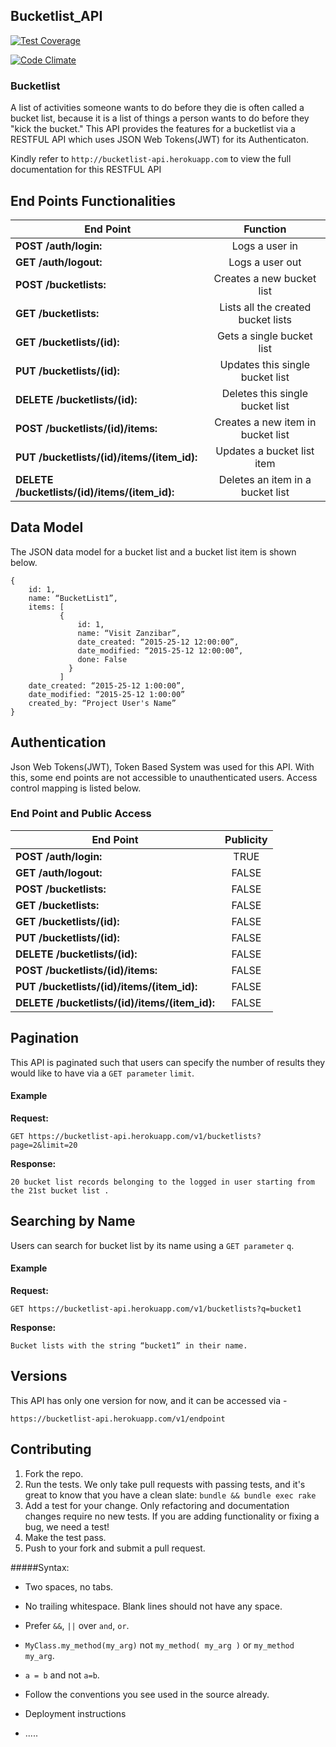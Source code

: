 ## Bucketlist_API


[![Test Coverage](https://codeclimate.com/repos/5673e866fa66501c2b000c0c/badges/9bec07380d8a95a57416/coverage.svg)](https://codeclimate.com/repos/5673e866fa66501c2b000c0c/coverage)



[![Code Climate](https://codeclimate.com/repos/5673e866fa66501c2b000c0c/badges/9bec07380d8a95a57416/gpa.svg)](https://codeclimate.com/repos/5673e866fa66501c2b000c0c/feed)

### Bucketlist
A list of activities someone wants to do before they die is often called a bucket list, because it is a list of things a person wants to do before they "kick the bucket."
This API provides the features for a bucketlist via a RESTFUL API which uses JSON Web Tokens(JWT) for its Authenticaton. 

Kindly refer to `http://bucketlist-api.herokuapp.com` to view the full documentation for this RESTFUL API

## End Points Functionalities
|End Point| Function  |
|---------------------|:----:|
|**POST /auth/login:** |Logs a user in
| **GET /auth/logout:**| Logs a user out
| **POST /bucketlists:**| Creates a new bucket list
| **GET /bucketlists:**| Lists all the created bucket lists
|**GET /bucketlists/(id):**| Gets a single bucket list
| **PUT /bucketlists/(id):** |Updates this single bucket list
| **DELETE /bucketlists/(id):**| Deletes this single bucket list
| **POST /bucketlists/(id)/items:** |Creates a new item in bucket list
|**PUT /bucketlists/(id)/items/(item_id):**| Updates a bucket list item
|**DELETE /bucketlists/(id)/items/(item_id):**| Deletes an item in a bucket list

## Data Model
 The JSON data model for a bucket list and a bucket list item is shown below.

```
{
    id: 1,
    name: “BucketList1”,
    items: [
           {
               id: 1,
               name: “Visit Zanzibar”,
               date_created: “2015-25-12 12:00:00”,
               date_modified: “2015-25-12 12:00:00”,
               done: False
             }
           ]
    date_created: “2015-25-12 1:00:00”,
    date_modified: “2015-25-12 1:00:00”
    created_by: “Project User's Name”
}
```

## Authentication
Json Web Tokens(JWT), Token Based System was used for this API. With this, some end points are not accessible to unauthenticated users. Access control mapping is listed below.

### End Point and Public Access
|End Point| Publicity  |
|---------------------|:----:|
|**POST /auth/login:**| TRUE |
| **GET /auth/logout:**| FALSE|
| **POST /bucketlists:**| FALSE|
| **GET /bucketlists:**| FALSE|
| **GET /bucketlists/(id):**| FALSE|
| **PUT /bucketlists/(id):**| FALSE|
| **DELETE /bucketlists/(id):**| FALSE |
|**POST /bucketlists/(id)/items:**|  FALSE|
| **PUT /bucketlists/(id)/items/(item_id):**| FALSE|
| **DELETE /bucketlists/(id)/items/(item_id):**| FALSE|

## Pagination
This API is paginated such that users can specify the number of results they would like to have via a `GET parameter` `limit`.

#### Example

**Request:**
```
GET https://bucketlist-api.herokuapp.com/v1/bucketlists?page=2&limit=20
```

**Response:**
```
20 bucket list records belonging to the logged in user starting from the 21st bucket list .
```

  ## Searching by Name
  Users can search for bucket list by its name using a `GET parameter` `q`.
  #### Example

  **Request:**
  ```
  GET https://bucketlist-api.herokuapp.com/v1/bucketlists?q=bucket1
  ```

  **Response:**
  ```
  Bucket lists with the string “bucket1” in their name.
  ```

## Versions
This API has only one version for now, and it can be accessed via -
```
https://bucketlist-api.herokuapp.com/v1/endpoint
```


## Contributing
1. Fork the repo.
2. Run the tests. We only take pull requests with passing tests, and it's great
to know that you have a clean slate: `bundle && bundle exec rake`
3. Add a test for your change. Only refactoring and documentation changes
require no new tests. If you are adding functionality or fixing a bug, we need
a test!
4. Make the test pass.
5. Push to your fork and submit a pull request.

#####Syntax:

* Two spaces, no tabs.
* No trailing whitespace. Blank lines should not have any space.
* Prefer `&&`, `||` over `and`, `or`.
* `MyClass.my_method(my_arg)` not `my_method( my_arg )` or `my_method my_arg`.
* `a = b` and not `a=b`.
* Follow the conventions you see used in the source already.
* Deployment instructions

* .....